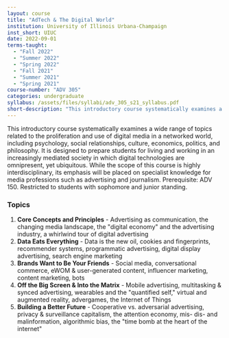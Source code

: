 ```yaml
---
layout: course
title: "AdTech & The Digital World"
institution: University of Illinois Urbana-Champaign
inst_short: UIUC
date: 2022-09-01
terms-taught: 
  - "Fall 2022"
  - "Summer 2022"
  - "Spring 2022"
  - "Fall 2021"
  - "Summer 2021"
  - "Spring 2021"
course-number: "ADV 305"
categories: undergraduate
syllabus: /assets/files/syllabi/adv_305_s21_syllabus.pdf
short-description: "This introductory course systematically examines a wide range of topics related to the proliferation and use of digital media in a networked world, including psychology, social relationships, culture, economics, politics, and philosophy."
---
```


This introductory course systematically examines a wide range of topics related to the proliferation and use of digital media in a networked world, including psychology, social relationships, culture, economics, politics, and philosophy. It is designed to prepare students for living and working in an increasingly mediated society in which digital technologies are omnipresent, yet ubiquitous. While the scope of this course is highly interdisciplinary, its emphasis will be placed on specialist knowledge for media professions such as advertising and journalism. Prerequisite: ADV 150. Restricted to students with sophomore and junior standing.

### Topics

1. **Core Concepts and Principles** - Advertising as communication, the changing media landscape, the "digital economy" and the advertising industry, a whirlwind tour of digital advertising 
2. **Data Eats Everything** - Data is the new oil, cookies and fingerprints, recommender systems, programmatic advertising, digital display advertising, search engine marketing
3. **Brands Want to Be Your Friends** - Social media, conversational commerce, eWOM & user-generated content, influencer marketing, content marketing, bots
4. **Off the Big Screen & Into the Matrix** - Mobile advertising, multitasking & synced advertising, wearables and the "quantified self," virtual and augmented reality, advergames, the Internet of Things
5. **Building a Better Future** - Cooperative vs. adversarial advertising, privacy & surveillance capitalism, the attention economy, mis- dis- and malinformation, algorithmic bias, the "time bomb at the heart of the internet"
